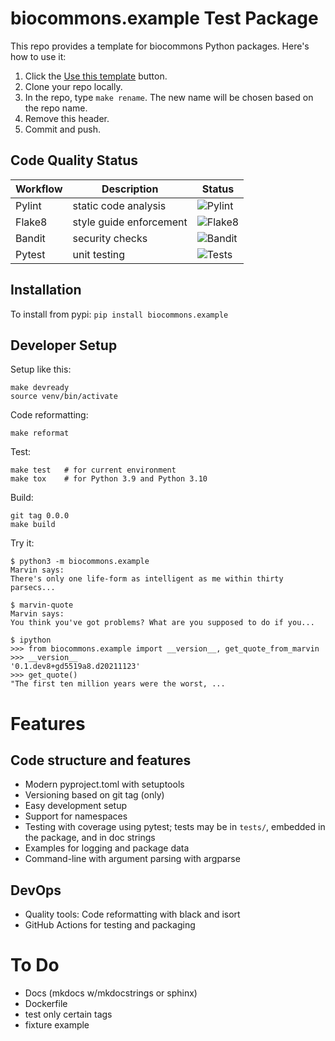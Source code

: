 # biocommons.example Test Package

This repo provides a template for biocommons Python packages.  Here's how to use it:

1. Click the [Use this template](https://github.com/biocommons/example/generate) button.
1. Clone your repo locally.
1. In the repo, type `make rename`. The new name will be chosen based on the repo name.
1. Remove this header.
1. Commit and push.

## Code Quality Status

| Workflow | Description             | Status                                                                       |
|----------|-------------------------|------------------------------------------------------------------------------|
| Pylint   | static code analysis    | ![Pylint](https://github.com/biocommons/example/actions/workflows/pylint.yaml/badge.svg) |
| Flake8   | style guide enforcement | ![Flake8](https://github.com/biocommons/example/actions/workflows/flake8.yaml/badge.svg) |
| Bandit   | security checks         | ![Bandit](https://github.com/biocommons/example/actions/workflows/bandit.yaml/badge.svg) |
| Pytest   | unit testing            | ![Tests](https://github.com/biocommons/example/actions/workflows/pytest.yaml/badge.svg)  |

## Installation

To install from pypi: ```pip install biocommons.example```

## Developer Setup

Setup like this:

    make devready
    source venv/bin/activate

Code reformatting:

    make reformat

Test:

    make test   # for current environment
    make tox    # for Python 3.9 and Python 3.10

Build:

    git tag 0.0.0
    make build

Try it:

    $ python3 -m biocommons.example
    Marvin says:
    There's only one life-form as intelligent as me within thirty parsecs...
           
    $ marvin-quote 
    Marvin says:
    You think you've got problems? What are you supposed to do if you...
    
    $ ipython
    >>> from biocommons.example import __version__, get_quote_from_marvin
    >>> __version__
    '0.1.dev8+gd5519a8.d20211123'
    >>> get_quote()
    "The first ten million years were the worst, ...


# Features

## Code structure and features

* Modern pyproject.toml with setuptools
* Versioning based on git tag (only)
* Easy development setup
* Support for namespaces
* Testing with coverage using pytest; tests may be in `tests/`, embedded in the package, and in doc strings
* Examples for logging and package data
* Command-line with argument parsing with argparse

## DevOps

* Quality tools: Code reformatting with black and isort
* GitHub Actions for testing and packaging

# To Do

* Docs (mkdocs w/mkdocstrings or sphinx)
* Dockerfile
* test only certain tags
* fixture example
